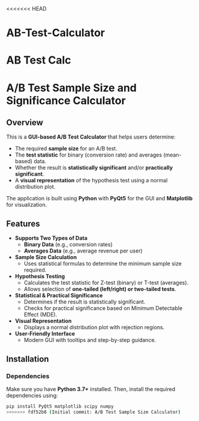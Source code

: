 <<<<<<< HEAD
# AB-Test-Calculator
AB Test Calc
=======
# A/B Test Sample Size and Significance Calculator

## Overview
This is a **GUI-based A/B Test Calculator** that helps users determine:
- The required **sample size** for an A/B test.
- The **test statistic** for binary (conversion rate) and averages (mean-based) data.
- Whether the result is **statistically significant** and/or **practically significant**.
- A **visual representation** of the hypothesis test using a normal distribution plot.

The application is built using **Python** with **PyQt5** for the GUI and **Matplotlib** for visualization.

## Features
- **Supports Two Types of Data**
  - **Binary Data** (e.g., conversion rates)
  - **Averages Data** (e.g., average revenue per user)
- **Sample Size Calculation**
  - Uses statistical formulas to determine the minimum sample size required.
- **Hypothesis Testing**
  - Calculates the test statistic for Z-test (binary) or T-test (averages).
  - Allows selection of **one-tailed (left/right) or two-tailed tests**.
- **Statistical & Practical Significance**
  - Determines if the result is statistically significant.
  - Checks for practical significance based on Minimum Detectable Effect (MDE).
- **Visual Representation**
  - Displays a normal distribution plot with rejection regions.
- **User-Friendly Interface**
  - Modern GUI with tooltips and step-by-step guidance.

## Installation
### **Dependencies**
Make sure you have **Python 3.7+** installed. Then, install the required dependencies using:

```bash
pip install PyQt5 matplotlib scipy numpy
>>>>>>> fdf52b8 (Initial commit: A/B Test Sample Size Calculator)
